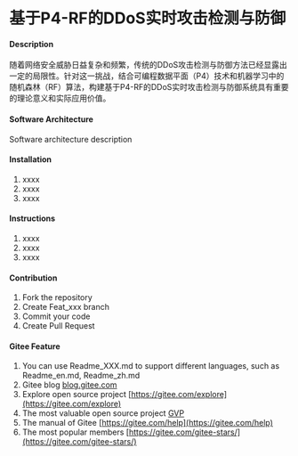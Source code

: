 # 基于P4-RF的DDoS实时攻击检测与防御

#### Description
随着网络安全威胁日益复杂和频繁，传统的DDoS攻击检测与防御方法已经显露出一定的局限性。针对这一挑战，结合可编程数据平面（P4）技术和机器学习中的随机森林（RF）算法，构建基于P4-RF的DDoS实时攻击检测与防御系统具有重要的理论意义和实际应用价值。

#### Software Architecture
Software architecture description

#### Installation

1.  xxxx
2.  xxxx
3.  xxxx

#### Instructions

1.  xxxx
2.  xxxx
3.  xxxx

#### Contribution

1.  Fork the repository
2.  Create Feat_xxx branch
3.  Commit your code
4.  Create Pull Request


#### Gitee Feature

1.  You can use Readme\_XXX.md to support different languages, such as Readme\_en.md, Readme\_zh.md
2.  Gitee blog [blog.gitee.com](https://blog.gitee.com)
3.  Explore open source project [https://gitee.com/explore](https://gitee.com/explore)
4.  The most valuable open source project [GVP](https://gitee.com/gvp)
5.  The manual of Gitee [https://gitee.com/help](https://gitee.com/help)
6.  The most popular members  [https://gitee.com/gitee-stars/](https://gitee.com/gitee-stars/)
